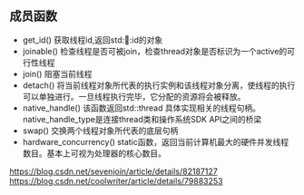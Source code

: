 ## 成员函数
- get_id() 获取线程id,返回std::thread::id的对象
- joinable() 检查线程是否可被join，检查thread对象是否标识为一个active的可行性线程
- join() 阻塞当前线程
- detach() 将当前线程对象所代表的执行实例和该线程对象分离，使线程的执行可以单独进行。一旦线程执行完毕，它分配的资源将会被释放。
- native_handle() 该函数返回std::thread 具体实现相关的线程句柄。native_handle_type是连接thread类和操作系统SDK API之间的桥梁
- swap() 交换两个线程对象所代表的底层句柄
- hardware_concurrency() static函数，返回当前计算机最大的硬件并发线程数目。基本上可视为处理器的核心数目。

https://blog.csdn.net/sevenjoin/article/details/82187127  
https://blog.csdn.net/coolwriter/article/details/79883253